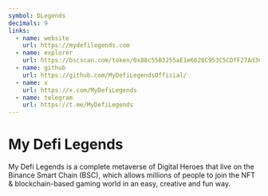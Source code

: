 ```yaml
---
symbol: DLegends
decimals: 9
links:
  - name: website
    url: https://mydefilegends.com
  - name: explorer
    url: https://bscscan.com/token/0x88c55B3255aE1e6628C953C5CDfF27Ad3Cc33C81
  - name: github
    url: https://github.com/MyDefiLegendsOfficial/
  - name: x
    url: https://x.com/MyDefiLegends
  - name: telegram
    url: https://t.me/MyDefiLegends
---
```


# My Defi Legends

My Defi Legends is a complete metaverse of Digital Heroes that live on the Binance Smart Chain (BSC), which allows millions of people to join the NFT & blockchain-based gaming world in an easy, creative and fun way.
